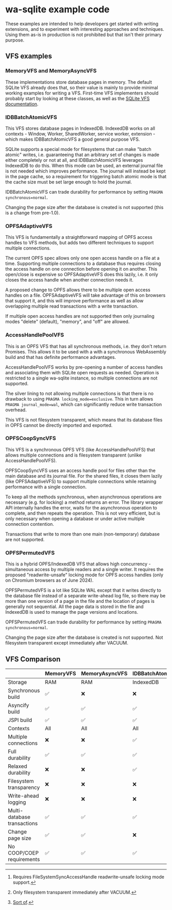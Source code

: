 # wa-sqlite example code
These examples are intended to help developers get started with writing extensions,
and to experiment with interesting approaches and techniques. Using them as-is in
production is not prohibited but that isn't their primary purpose.

## VFS examples
### MemoryVFS and MemoryAsyncVFS
These implementations store database pages in memory. The default SQLite VFS already does that, so their value is mainly to provide minimal working examples for writing a VFS. First-time VFS implementers should probably start by looking at these classes, as well as the [SQLite VFS documentation](https://www.sqlite.org/vfs.html).

### IDBBatchAtomicVFS
This VFS stores database pages in IndexedDB. IndexedDB works on all contexts - Window, Worker, SharedWorker, service worker, extension - which makes IDBBatchAtomicVFS a good general purpose VFS.

SQLite supports a special mode for filesystems that can make "batch atomic" writes, i.e. guaranteeing that an arbitrary set of changes is made either completely or not at all, and IDBBatchAtomicVFS leverages IndexedDB to do this. When this mode can be used, an external journal file is not needed which improves performance. The journal will instead be kept in the page cache, so a requirement for triggering batch atomic mode is that the cache size must be set large enough to hold the journal.

IDBBatchAtomicVFS can trade durability for performance by setting `PRAGMA synchronous=normal`.

Changing the page size after the database is created is not supported (this is a change from pre-1.0).

### OPFSAdaptiveVFS
This VFS is fundamentally a straightforward mapping of OPFS access handles to VFS methods, but adds two different techniques to support multiple connections.

The current OPFS spec allows only one open access handle on a file at a time. Supporting multiple connections to a database thus requires closing the access handle on one connection before opening it on another. This open/close is expensive so OPFSAdaptiveVFS does this lazily, i.e. it only closes the access handle when another connection needs it.

A proposed change to OPFS allows there to be multiple open access handles on a file. OPFSAdaptiveVFS will take advantage of this on browsers that support it, and this will improve performance as well as allow overlapping multiple read transactions with a write transaction.

If multiple open access handles are not supported then only journaling modes "delete" (default), "memory", and "off" are allowed.

### AccessHandlePoolVFS
This is an OPFS VFS that has all synchronous methods, i.e. they don't return Promises. This allows it to be used with a with a synchronous WebAssembly build and that has definite performance advantages.

AccessHandlePoolVFS works by pre-opening a number of access handles and associating them with SQLite open requests as needed. Operation is restricted to a single wa-sqlite instance, so multiple connections are not supported.

The silver lining to not allowing multiple connections is that there is no drawback to using `PRAGMA locking_mode=exclusive`. This in turn allows `PRAGMA journal_mode=wal`, which can significantly reduce write transaction overhead.

This VFS is not filesystem transparent, which means that its database files in OPFS cannot be directly imported and exported.

### OPFSCoopSyncVFS
This VFS is a synchronous OPFS VFS (like AccessHandlePoolVFS) that allows multiple connections and is filesystem transparent (unlike AccessHandlePoolVFS).

OPFSCoopSyncVFS uses an access handle pool for files other than the main database and its journal file. For the shared files, it closes them lazily (like OPFSAdaptiveVFS) to support multiple connections while retaining performance with a single connection.

To keep all the methods synchronous, when asynchronous operations are necessary (e.g. for locking) a method returns an error. The library wrapper API internally handles the error, waits for the asynchronous operation to complete, and then repeats the operation. This is not very efficient, but is only necessary when opening a database or under active multiple connection contention.

Transactions that write to more than one main (non-temporary) database are not supported.

### OPFSPermutedVFS
This is a hybrid OPFS/IndexedDB VFS that allows high concurrency - simultaneous access by multiple readers and a single writer. It requires the proposed "readwrite-unsafe" locking mode for OPFS access handles (only on Chromium browsers as of June 2024).

OPFSPermutedVFS is a lot like SQLite WAL except that it writes directly to the database file instead of a separate write-ahead log file, so there may be more than one version of a page in the file and the location of pages is generally not sequential. All the page data is stored in the file and IndexedDB is used to manage the page versions and locations.

OPFSPermutedVFS can trade durability for performance by setting `PRAGMA synchronous=normal`.

Changing the page size after the database is created is not supported. Not filesystem transparent except immediately after VACUUM.

## VFS Comparison

||MemoryVFS|MemoryAsyncVFS|IDBBatchAtomicVFS|OPFSAdaptiveVFS|AccessHandlePoolVFS|OPFSCoopSyncVFS|OPFSPermutedVFS|
|-|-|-|-|-|-|-|-|
|Storage|RAM|RAM|IndexedDB|OPFS|OPFS|OPFS|OPFS/IndexedDB|
|Synchronous build|✅|:x:|:x:|:x:|✅|✅|:x:|
|Asyncify build|✅|✅|✅|✅|✅|✅|✅|
|JSPI build|✅|✅|✅|✅|✅|✅|✅|
|Contexts|All|All|All|Worker|Worker|Worker|Worker|
|Multiple connections|:x:|:x:|✅|✅|:x:|✅|✅[^1]|
|Full durability|✅|✅|✅|✅|✅|✅|✅|
|Relaxed durability|:x:|:x:|✅|:x:|:x:|:x:|✅|
|Filesystem transparency|:x:|:x:|:x:|✅|:x:|✅|:x:[^2]|
|Write-ahead logging|:x:|:x:|:x:|:x:|:x:|:x:|✅[^3]|
|Multi-database transactions|✅|✅|✅|✅|✅|:x:|✅|
|Change page size|✅|✅|:x:|✅|✅|✅|:x:|
|No COOP/COEP requirements|✅|✅|✅|✅|✅|✅|✅|

[^1]: Requires FileSystemSyncAccessHandle readwrite-unsafe locking mode support.
[^2]: Only filesystem transparent immediately after VACUUM.
[^3]: [Sort of](https://github.com/rhashimoto/wa-sqlite/discussions/152).

